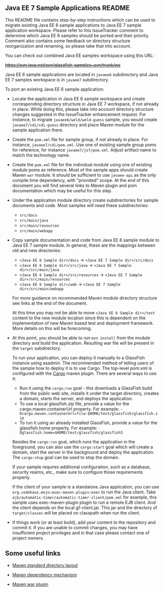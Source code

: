 ## Java EE 7 Sample Applications README

This README file contains step-by-step instructions which can be used to migrate existing Java EE 6 sample applications to Java EE 7 sample application workspace. Please refer to this IssueTracker comment to determine which Java EE 6 samples should be ported and their priority. Comment also contains some feedback on directory structure reorganization and renaming, so please take that into account.

You can check out combined Java EE samples workspace using this URL:

~~https://svn.java.net/svn/glassfish-samples~svn/trunk/ws~~

Java EE 6 sample applications are located in `javaee6` subdirectory and Java EE 7 samples workspace is in `javaee7` subdirectory.

To port an existing Java EE 6 sample application:

* Locate the application in Java EE 6 sample workspace and create corresponding directory structure in Java EE 7 workspace, if not already in place. While doing this, please take into account directory structure changes suggested in the IssueTracker enhancement request. For instance, to migrate `javaee6/weld/weld-guess` sample, you would create `javaee7/cdi/cdi-guess` directory and place Maven module for the sample application there.

* Create the `pom.xml` file for sample group, if not already in place. For instance, `javaee7/cdi/pom.xml`. Use one of existing sample group poms for reference, for instance `javaee7/jsf/pom.xml`. Adjust artifact name to match the technology name.

* Create the `pom.xml` file for the individual module using one of existing module poms as reference. Most of the sample apps should create Maven `war` module. It should be sufficient to use `javaee-api` as the only compile time dependency, with "provided" scope. At the end of this document you will find several links to Maven plugin and pom documentation which may be useful for this step.

* Under the application module directory create subdirectories for sample documents and code. Most samples will need these subdirectories:
 	+ `src/docs`
 	+ `src/main/java`
 	+ `src/main/resources`
 	+ `src/main/webapp`

* Copy sample documentation and code from Java EE 6 sample module to Java EE 7 sample module. In general, these are the mappings between old and new directories:
	+ `<Java EE 6 Sample dir>/docs` -> `<Java EE 7 Sample dir>/src/docs`
	+ `<Java EE 6 Sample dir>/src/java` -> `<Java EE 7 Sample dir>/src/main/java`
	+ `<Java EE 6 Sample dir>/src/resources` -> `<Java EE 7 Sample dir>/src/main/resources`
	+ `<Java EE 6 Sample dir>/web` -> `<Java EE 7 Sample dir>/src/main/webapp`

	For more guidance on recommended Maven module directory structure see links at the end of the document.

	At this time you may not be able to move `<Java EE 6 Sample dir>/test` content to the new module location since this is dependent on the implementation of new Maven based test and deployment framework. More details on this will be forecoming.

* At this point, you should be able to run `mvn install` from the module directory and build the application. Resulting war file will be present in the `target` subdirectory.

	To run your application, you can deploy it manually to a GlassFish instance using asadmin. The recommended method of telling users of the sample how to deploy it is to use Cargo. The top-level pom.xml is configured with the [Cargo](http://cargo.codehaus.org/) maven plugin. There are several ways to use it:

	+ Run it using the `cargo:run` goal - this downloads a GlassFish build from the public web site, installs it under the target directory, creates a domain, starts the server, and deploys the application.
	+ To use a local glassfish.zip file, provide a value for the cargo.maven.containerUrl property. For example: `-Dcargo.maven.containerUrl=file:$HOME/test/glassfish/glassfish.zip`
	+ To run it using an already installed GlassFish, provide a value for the glassfish.home property. For example: `-Dglassfish.home=$HOME/test/glassfish/glassfish3`

	Besides the `cargo:run` goal, which runs the application in the foreground, you can also use the `cargo:start` goal which will create a domain, start the server in the background and deploy the application. The `cargo:stop` goal can be used to stop the domain.

	If your sample requires additional configuration, such as a database, security realms, etc., make sure to configure those requirements properly. 

	If the client of your sample is a standalone Java application, you can use `org.codehaus.mojo:exec-maven-plugin:exec` to run the Java client. Take `ejb/automatic-timer/automatic-timer-client/pom.xml` for example, this sample uses exec-maven-plugin plugin to run a remote EJB client. And the client depends on the local gf-client.jar. This jar and the directory of `target/classes` will be placed on classpath when run the client.

* If things work (or at least build), add your content to the repository and commit it. If you are unable to commit changes, you may have insufficient project privileges and in that case please contact one of project owners.

## Some useful links

* [Maven standard directory layout](http://maven.apache.org/guides/introduction/introduction-to-the-standard-directory-layout.html)

* [Maven dependency mechanism](http://maven.apache.org/guides/introduction/introduction-to-dependency-mechanism.html)

* [Maven war plugin](http://maven.apache.org/plugins/maven-war-plugin/)
